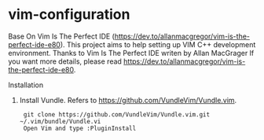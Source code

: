 # vim-configuration
Base On Vim Is The Perfect IDE 
(https://dev.to/allanmacgregor/vim-is-the-perfect-ide-e80). 
This project aims to help setting up VIM C++ development environment. Thanks to Vim Is The Perfect IDE writen by 
Allan MacGrager
If you want more details, please read https://dev.to/allanmacgregor/vim-is-the-perfect-ide-e80.

Installation
1. Install Vundle. Refers to  https://github.com/VundleVim/Vundle.vim.

        git clone https://github.com/VundleVim/Vundle.vim.git ~/.vim/bundle/Vundle.vi
        Open Vim and type :PluginInstall
